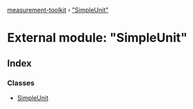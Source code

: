 [measurement-toolkit](../README.md) › ["SimpleUnit"](_simpleunit_.md)

# External module: "SimpleUnit"

## Index

### Classes

* [SimpleUnit](../classes/_simpleunit_.simpleunit.md)
